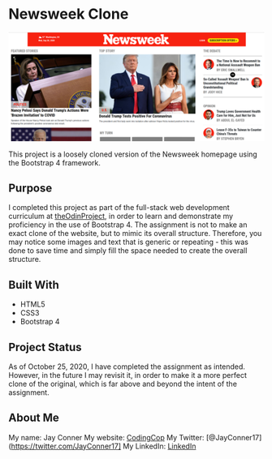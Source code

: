 # Newsweek Clone

![Image of Newsweek Clone](./img/newsweek-clone-snapshot.png)

This project is a loosely cloned version of the Newsweek homepage using the Bootstrap 4 framework.

## Purpose

I completed this project as part of the full-stack web development curriculum at [theOdinProject](https://theodinproject.org), in order to learn and demonstrate my proficiency in the use of Bootstrap 4. The assignment is not to make an exact clone of the website, but to mimic its overall structure. Therefore, you may notice some images and text that is generic or repeating - this was done to save time and simply fill the space needed to create the overall structure.

## Built With

* HTML5
* CSS3
* Bootstrap 4

## Project Status

As of October 25, 2020, I have completed the assignment as intended. However, in the future I may revisit it, in order to make it a more perfect clone of the original, which is far above and beyond the intent of the assignment.

## About Me

My name: Jay Conner
My website: [CodingCop](https://codingcop.com)
My Twitter: [@JayConner17](https://twitter.com/JayConner17]
My LinkedIn: [LinkedIn](https://www.linkedin.com/in/jay-c-8000196)
